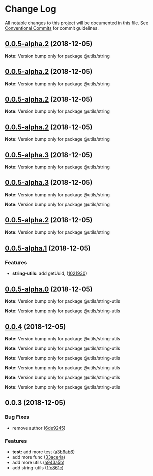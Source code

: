 # Change Log

All notable changes to this project will be documented in this file.
See [Conventional Commits](https://conventionalcommits.org) for commit guidelines.

## [0.0.5-alpha.2](https://git.elitescloud.com/ELFE/el-utils/compare/v0.0.5-alpha.1...v0.0.5-alpha.2) (2018-12-05)

**Note:** Version bump only for package @utils/string

## [0.0.5-alpha.2](https://git.elitescloud.com/ELFE/el-utils/compare/v0.0.5-alpha.1...v0.0.5-alpha.2) (2018-12-05)

**Note:** Version bump only for package @utils/string

## [0.0.5-alpha.2](https://git.elitescloud.com/ELFE/el-utils/compare/v0.0.5-alpha.1...v0.0.5-alpha.2) (2018-12-05)

**Note:** Version bump only for package @utils/string

## [0.0.5-alpha.2](https://git.elitescloud.com/ELFE/el-utils/compare/v0.0.5-alpha.1...v0.0.5-alpha.2) (2018-12-05)

**Note:** Version bump only for package @utils/string

## [0.0.5-alpha.3](https://git.elitescloud.com/ELFE/el-utils/compare/v0.0.5-alpha.2...v0.0.5-alpha.3) (2018-12-05)

**Note:** Version bump only for package @utils/string

## [0.0.5-alpha.3](https://git.elitescloud.com/ELFE/el-utils/compare/v0.0.5-alpha.2...v0.0.5-alpha.3) (2018-12-05)

**Note:** Version bump only for package @utils/string

**Note:** Version bump only for package @utils/string

## [0.0.5-alpha.2](https://git.elitescloud.com/ELFE/el-utils/compare/v0.0.5-alpha.1...v0.0.5-alpha.2) (2018-12-05)

**Note:** Version bump only for package @utils/string

## [0.0.5-alpha.1](https://git.elitescloud.com/ELFE/el-utils/compare/v0.0.5-alpha.0...v0.0.5-alpha.1) (2018-12-05)

### Features

* **string-utils:** add   getUuid, ([1021930](https://git.elitescloud.com/ELFE/el-utils/commits/1021930))

## [0.0.5-alpha.0](https://git.elitescloud.com/ELFE/el-utils/compare/v0.0.4...v0.0.5-alpha.0) (2018-12-05)

**Note:** Version bump only for package @utils/string-utils

**Note:** Version bump only for package @utils/string-utils

## [0.0.4](https://git.elitescloud.com/ELFE/el-utils/compare/v0.0.3...v0.0.4) (2018-12-05)

**Note:** Version bump only for package @utils/string-utils

**Note:** Version bump only for package @utils/string-utils

**Note:** Version bump only for package @utils/string-utils

**Note:** Version bump only for package @utils/string-utils

**Note:** Version bump only for package @utils/string-utils

**Note:** Version bump only for package @utils/string-utils

## 0.0.3 (2018-12-05)

### Bug Fixes

* remove author ([6de9245](https://git.elitescloud.com/ELFE/el-utils/commits/6de9245))

### Features

* **test:** add more test ([a3b6ab6](https://git.elitescloud.com/ELFE/el-utils/commits/a3b6ab6))
* add more func ([33ace4a](https://git.elitescloud.com/ELFE/el-utils/commits/33ace4a))
* add more utils ([a943a5b](https://git.elitescloud.com/ELFE/el-utils/commits/a943a5b))
* add string-utils ([1fc861c](https://git.elitescloud.com/ELFE/el-utils/commits/1fc861c))
